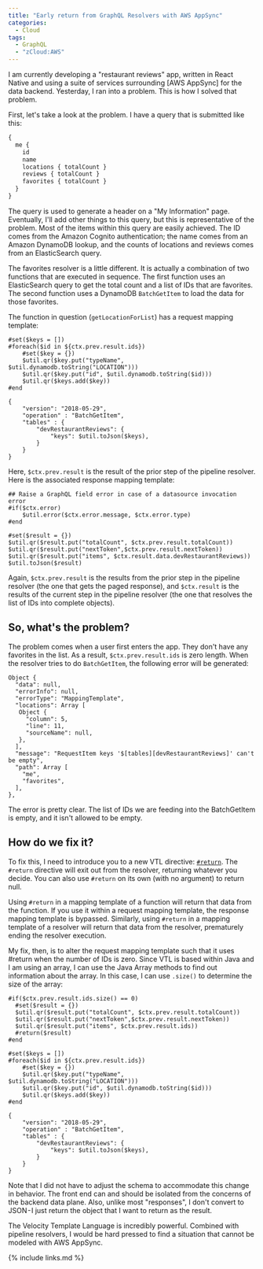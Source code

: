 ```yaml
---
title: "Early return from GraphQL Resolvers with AWS AppSync"
categories:
  - Cloud
tags:
  - GraphQL
  - "zCloud:AWS"
---
```


I am currently developing a "restaurant reviews" app, written in React Native and using a suite of services surrounding [AWS AppSync] for the data backend. Yesterday, I ran into a problem. This is how I solved that problem.

First, let's take a look at the problem. I have a query that is submitted like this:

```graphql
{
  me {
    id
    name
    locations { totalCount }
    reviews { totalCount }
    favorites { totalCount }
  }
}
```

The query is used to generate a header on a "My Information" page. Eventually, I'll add other things to this query, but this is representative of the problem. Most of the items within this query are easily achieved. The ID comes from the Amazon Cognito authentication; the name comes from an Amazon DynamoDB lookup, and the counts of locations and reviews comes from an ElasticSearch query.

The favorites resolver is a little different. It is actually a combination of two functions that are executed in sequence. The first function uses an ElasticSearch query to get the total count and a list of IDs that are favorites. The second function uses a DynamoDB `BatchGetItem` to load the data for those favorites.

The function in question (`getLocationForList`) has a request mapping template:

```
#set($keys = [])
#foreach($id in ${ctx.prev.result.ids})
    #set($key = {})
    $util.qr($key.put("typeName", $util.dynamodb.toString("LOCATION")))
    $util.qr($key.put("id", $util.dynamodb.toString($id)))
    $util.qr($keys.add($key))
#end

{
    "version": "2018-05-29",
    "operation" : "BatchGetItem",
    "tables" : {
        "devRestaurantReviews": {
            "keys": $util.toJson($keys),
        }
    }
}
```

Here, `$ctx.prev.result` is the result of the prior step of the pipeline resolver. Here is the associated response mapping template:

```
## Raise a GraphQL field error in case of a datasource invocation error
#if($ctx.error)
    $util.error($ctx.error.message, $ctx.error.type)
#end

#set($result = {})
$util.qr($result.put("totalCount", $ctx.prev.result.totalCount))
$util.qr($result.put("nextToken",$ctx.prev.result.nextToken))
$util.qr($result.put("items", $ctx.result.data.devRestaurantReviews))
$util.toJson($result)
```

Again, `$ctx.prev.result` is the results from the prior step in the pipeline resolver (the one that gets the paged response), and `$ctx.result` is the results of the current step in the pipeline resolver (the one that resolves the list of IDs into complete objects).

## So, what's the problem?

The problem comes when a user first enters the app. They don't have any favorites in the list. As a result, `$ctx.prev.result.ids` is zero length. When the resolver tries to do `BatchGetItem`, the following error will be generated:

```
Object {
  "data": null,
  "errorInfo": null,
  "errorType": "MappingTemplate",
  "locations": Array [
   Object {
     "column": 5,
     "line": 11,
     "sourceName": null,
   },
  ],
  "message": "RequestItem keys '$[tables][devRestaurantReviews]' can't be empty",
  "path": Array [
    "me",
    "favorites",
  ],
},
```

The error is pretty clear. The list of IDs we are feeding into the BatchGetItem is empty, and it isn't allowed to be empty.

## How do we fix it?

To fix this, I need to introduce you to a new VTL directive: [`#return`](https://docs.aws.amazon.com/appsync/latest/devguide/resolver-util-reference.html#aws-appsync-directives). The `#return` directive will exit out from the resolver, returning whatever you decide. You can also use `#return` on its own (with no argument) to return null.

Using `#return` in a mapping template of a function will return that data from the function. If you use it within a request mapping template, the response mapping template is bypassed. Similarly, using `#return` in a mapping template of a resolver will return that data from the resolver, prematurely ending the resolver execution.

My fix, then, is to alter the request mapping template such that it uses #return when the number of IDs is zero. Since VTL is based within Java and I am using an array, I can use the Java Array methods to find out information about the array. In this case, I can use `.size()` to determine the size of the array:

```
#if($ctx.prev.result.ids.size() == 0) 
  #set($result = {})
  $util.qr($result.put("totalCount", $ctx.prev.result.totalCount))
  $util.qr($result.put("nextToken",$ctx.prev.result.nextToken))
  $util.qr($result.put("items", $ctx.prev.result.ids))
  #return($result)
#end

#set($keys = [])
#foreach($id in ${ctx.prev.result.ids})
    #set($key = {})
    $util.qr($key.put("typeName", $util.dynamodb.toString("LOCATION")))
    $util.qr($key.put("id", $util.dynamodb.toString($id)))
    $util.qr($keys.add($key))
#end

{
    "version": "2018-05-29",
    "operation" : "BatchGetItem",
    "tables" : {
        "devRestaurantReviews": {
            "keys": $util.toJson($keys),
        }
    }
}
```

Note that I did not have to adjust the schema to accommodate this change in behavior. The front end can and should be isolated from the concerns of the backend data plane. Also, unlike most "responses", I don't convert to JSON - I just return the object that I want to return as the result.

The Velocity Template Language is incredibly powerful. Combined with pipeline resolvers, I would be hard pressed to find a situation that cannot be modeled with AWS AppSync.

{% include links.md %}
